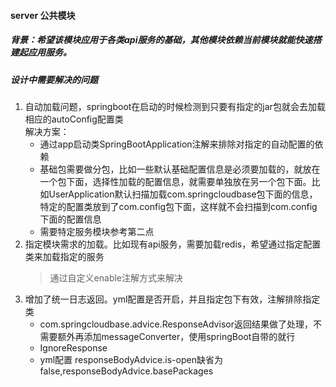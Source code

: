 #### server 公共模块
##### 背景：希望该模块应用于各类api服务的基础，其他模块依赖当前模块就能快速搭建起应用服务。  
##### 设计中需要解决的问题
1. 自动加载问题，springboot在启动的时候检测到只要有指定的jar包就会去加载相应的autoConfig配置类  
    解决方案： 
    * 通过app启动类SpringBootApplication注解来排除对指定的自动配置的依赖
    * 基础包需要做分包，比如一些默认基础配置信息是必须要加载的，就放在一个包下面，选择性加载的配置信息，就需要单独放在另一个包下面。比如UserApplication默认扫描加载com.springcloudbase包下面的信息，特定的配置类放到了com.config包下面，这样就不会扫描到com.config下面的配置信息
    * 需要特定服务模块参考第二点   
2. 指定模块需求的加载。比如现有api服务，需要加载redis，希望通过指定配置类来加载指定的服务
    > 通过自定义enable注解方式来解决  
3. 增加了统一日志返回。yml配置是否开启，并且指定包下有效，注解排除指定类
    * com.springcloudbase.advice.ResponseAdvisor返回结果做了处理，不需要额外再添加messageConverter，使用springBoot自带的就行
    * IgnoreResponse
    * yml配置 responseBodyAdvice.is-open缺省为false,responseBodyAdvice.basePackages
    